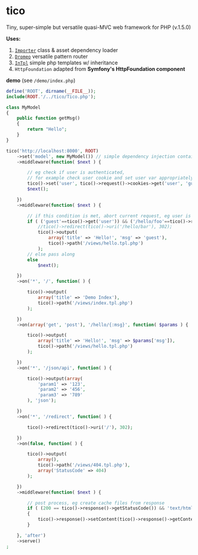 # tico

Tiny, super-simple but versatile quasi-MVC web framework for PHP (v.1.5.0)


**Uses:**

1. [`Importer`](https://github.com/foo123/Importer) class &amp; asset dependency loader
2. [`Dromeo`](https://github.com/foo123/Dromeo) versatile pattern router
3. [`InTpl`](https://github.com/foo123/InTpl) simple php templates w/ inheritance
4. `HttpFoundation` adapted from **Symfony's HttpFoundation component**


**demo** (see `/demo/index.php`)

```php
define('ROOT', dirname(__FILE__));
include(ROOT.'/../tico/Tico.php');

class MyModel
{
    public function getMsg()
    {
        return "Hello";
    }
}

tico('http://localhost:8000', ROOT)
    ->set('model', new MyModel()) // simple dependency injection container
    ->middleware(function( $next ) {

        // eg check if user is authenticated,
        // for example check user cookie and set user var appropriately
        tico()->set('user', tico()->request()->cookies->get('user', 'guest'));
        $next();

    })
    ->middleware(function( $next ) {

        // if this condition is met, abort current request, eg user is not authenticated
        if ( ('guest'==tico()->get('user')) && ('/hello/foo'==tico()->requestPath()) )
            //tico()->redirect(tico()->uri('/hello/bar'), 302);
            tico()->output(
                array('title' => 'Hello!', 'msg' => 'guest'),
                tico()->path('/views/hello.tpl.php')
            );
        // else pass along
        else
            $next();

    })
    ->on('*', '/', function( ) {

        tico()->output(
            array('title' => 'Demo Index'),
            tico()->path('/views/index.tpl.php')
        );

    })
    ->on(array('get', 'post'), '/hello/{:msg}', function( $params ) {

        tico()->output(
            array('title' => 'Hello!', 'msg' => $params['msg']),
            tico()->path('/views/hello.tpl.php')
        );

    })
    ->on('*', '/json/api', function( ) {

        tico()->output(array(
            'param1' => '123',
            'param2' => '456',
            'param3' => '789'
        ), 'json');

    })
    ->on('*', '/redirect', function( ) {

        tico()->redirect(tico()->uri('/'), 302);

    })
    ->on(false, function( ) {

        tico()->output(
            array(),
            tico()->path('/views/404.tpl.php'),
            array('StatusCode' => 404)
        );

    })
    ->middleware(function( $next ) {

        // post process, eg create cache files from response
        if ( (200 == tico()->response()->getStatusCode()) && 'text/html'==tico()->response()->headers->get('Content-Type') && !tico()->response()->getFile() && !tico()->response()->getCallback() )
        {
            tico()->response()->setContent(tico()->response()->getContent().'<!-- post processed -->');
        }

    }, 'after')
    ->serve()
;
```

